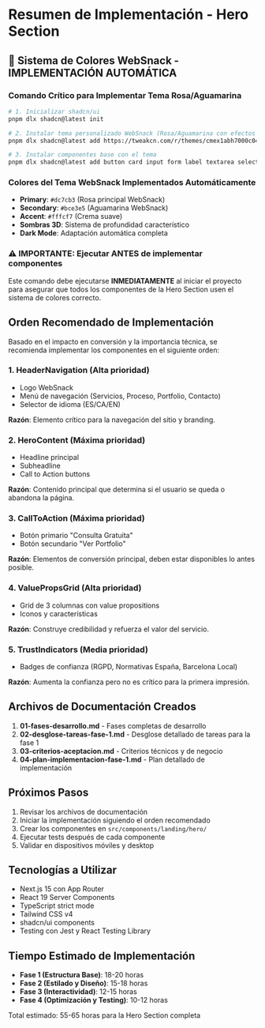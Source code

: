 # Resumen de Implementación - Hero Section

## 🎨 Sistema de Colores WebSnack - IMPLEMENTACIÓN AUTOMÁTICA

### **Comando Crítico para Implementar Tema Rosa/Aguamarina**
```bash
# 1. Inicializar shadcn/ui
pnpm dlx shadcn@latest init

# 2. Instalar tema personalizado WebSnack (Rosa/Aguamarina con efectos 3D)
pnpm dlx shadcn@latest add https://tweakcn.com/r/themes/cmex1abh7000c04l4h2avft17

# 3. Instalar componentes base con el tema
pnpm dlx shadcn@latest add button card input form label textarea select
```

### **Colores del Tema WebSnack Implementados Automáticamente**
- **Primary**: `#dc7cb3` (Rosa principal WebSnack)
- **Secondary**: `#bce3e5` (Aguamarina WebSnack)
- **Accent**: `#fffcf7` (Crema suave)
- **Sombras 3D**: Sistema de profundidad característico
- **Dark Mode**: Adaptación automática completa

### **⚠️ IMPORTANTE: Ejecutar ANTES de implementar componentes**
Este comando debe ejecutarse **INMEDIATAMENTE** al iniciar el proyecto para asegurar que todos los componentes de la Hero Section usen el sistema de colores correcto.

## Orden Recomendado de Implementación

Basado en el impacto en conversión y la importancia técnica, se recomienda implementar los componentes en el siguiente orden:

### 1. HeaderNavigation (Alta prioridad)
- Logo WebSnack
- Menú de navegación (Servicios, Proceso, Portfolio, Contacto)
- Selector de idioma (ES/CA/EN)

**Razón**: Elemento crítico para la navegación del sitio y branding.

### 2. HeroContent (Máxima prioridad)
- Headline principal
- Subheadline
- Call to Action buttons

**Razón**: Contenido principal que determina si el usuario se queda o abandona la página.

### 3. CallToAction (Máxima prioridad)
- Botón primario "Consulta Gratuita"
- Botón secundario "Ver Portfolio"

**Razón**: Elementos de conversión principal, deben estar disponibles lo antes posible.

### 4. ValuePropsGrid (Alta prioridad)
- Grid de 3 columnas con value propositions
- Iconos y características

**Razón**: Construye credibilidad y refuerza el valor del servicio.

### 5. TrustIndicators (Media prioridad)
- Badges de confianza (RGPD, Normativas España, Barcelona Local)

**Razón**: Aumenta la confianza pero no es crítico para la primera impresión.

## Archivos de Documentación Creados

1. **01-fases-desarrollo.md** - Fases completas de desarrollo
2. **02-desglose-tareas-fase-1.md** - Desglose detallado de tareas para la fase 1
3. **03-criterios-aceptacion.md** - Criterios técnicos y de negocio
4. **04-plan-implementacion-fase-1.md** - Plan detallado de implementación

## Próximos Pasos

1. Revisar los archivos de documentación
2. Iniciar la implementación siguiendo el orden recomendado
3. Crear los componentes en `src/components/landing/hero/`
4. Ejecutar tests después de cada componente
5. Validar en dispositivos móviles y desktop

## Tecnologías a Utilizar

- Next.js 15 con App Router
- React 19 Server Components
- TypeScript strict mode
- Tailwind CSS v4
- shadcn/ui components
- Testing con Jest y React Testing Library

## Tiempo Estimado de Implementación

- **Fase 1 (Estructura Base)**: 18-20 horas
- **Fase 2 (Estilado y Diseño)**: 15-18 horas
- **Fase 3 (Interactividad)**: 12-15 horas
- **Fase 4 (Optimización y Testing)**: 10-12 horas

Total estimado: 55-65 horas para la Hero Section completa